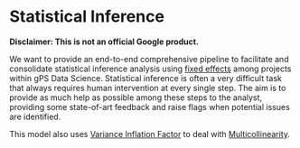 # Statistical Inference

**Disclaimer: This is not an official Google product.**

We want to provide an end-to-end comprehensive pipeline to facilitate and
consolidate statistical inference analysis using
[fixed effects](https://en.wikipedia.org/wiki/Fixed_effects_model)
among projects
within gPS Data Science. Statistical inference is often a very difficult task
that always requires human intervention at every single step. The aim is to
provide as much help as possible among these steps to the analyst, providing
some state-of-art feedback and raise flags when potential issues are identified.

This model also uses
[Variance Inflation Factor](https://en.wikipedia.org/wiki/Variance_inflation_factor)
to deal with
[Multicollinearity](shttps://en.wikipedia.org/wiki/Multicollinearity).

